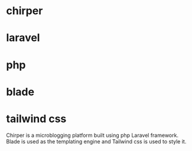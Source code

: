 # chirper
# laravel
# php
# blade
# tailwind css

Chirper is a microblogging platform built using php Laravel framework.
Blade is used as the templating engine and Tailwind css is used to style it.
